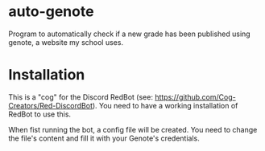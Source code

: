 # auto-genote
Program to automatically check if a new grade has been published using genote, a website my school uses.

# Installation
This is a "cog" for the Discord RedBot (see: https://github.com/Cog-Creators/Red-DiscordBot). You need to have a working installation of RedBot to use this.

When fist running the bot, a config file will be created. You need to change the file's content and fill it with your Genote's credentials.
